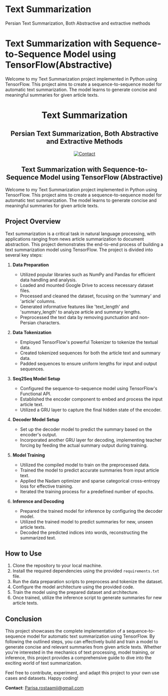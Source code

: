 # Text Summarization
Persian Text Summarization, Both Abstractive and extractive methods

# Text Summarization with Sequence-to-Sequence Model using TensorFlow(Abstractive)


Welcome to my Text Summarization project implemented in Python using TensorFlow. This project aims to create a sequence-to-sequence model for automatic text summarization. The model learns to generate concise and meaningful summaries for given article texts. 
<h1 align="center">
  Text Summarization
</h1>

<h2 align="center">Persian Text Summarization, Both Abstractive and Extractive Methods</h2>

<div align="center">

[![Contact](https://img.shields.io/badge/contact-Parisa.rostaamii%40gmail.com-yellow.svg)](mailto:Parisa.rostaamii@gmail.com)

</div>

<h2 align="center">Text Summarization with Sequence-to-Sequence Model using TensorFlow (Abstractive)</h2>

Welcome to my Text Summarization project implemented in Python using TensorFlow. This project aims to create a sequence-to-sequence model for automatic text summarization. The model learns to generate concise and meaningful summaries for given article texts.

## Project Overview

Text summarization is a critical task in natural language processing, with applications ranging from news article summarization to document abstraction. This project demonstrates the end-to-end process of building a text summarization model using TensorFlow. The project is divided into several key steps:

1. **Data Preparation**
    - Utilized popular libraries such as NumPy and Pandas for efficient data handling and analysis.
    - Loaded and mounted Google Drive to access necessary dataset files.
    - Processed and cleaned the dataset, focusing on the 'summary' and 'article' columns.
    - Generated informative features like 'text_length' and 'summary_length' to analyze article and summary lengths.
    - Preprocessed the text data by removing punctuation and non-Persian characters.

2. **Data Tokenization**
    - Employed TensorFlow's powerful Tokenizer to tokenize the textual data.
    - Created tokenized sequences for both the article text and summary data.
    - Padded sequences to ensure uniform lengths for input and output sequences.

3. **Seq2Seq Model Setup**
    - Configured the sequence-to-sequence model using TensorFlow's Functional API.
    - Established the encoder component to embed and process the input article text.
    - Utilized a GRU layer to capture the final hidden state of the encoder.

4. **Decoder Model Setup**
    - Set up the decoder model to predict the summary based on the encoder's output.
    - Incorporated another GRU layer for decoding, implementing teacher forcing by feeding the actual summary output during training.

5. **Model Training**
    - Utilized the compiled model to train on the preprocessed data.
    - Trained the model to predict accurate summaries from input article text.
    - Applied the Nadam optimizer and sparse categorical cross-entropy loss for effective training.
    - Iterated the training process for a predefined number of epochs.

6. **Inference and Decoding**
    - Prepared the trained model for inference by configuring the decoder model.
    - Utilized the trained model to predict summaries for new, unseen article texts.
    - Decoded the predicted indices into words, reconstructing the summarized text.

## How to Use

1. Clone the repository to your local machine.
2. Install the required dependencies using the provided `requirements.txt` file.
3. Run the data preparation scripts to preprocess and tokenize the dataset.
4. Configure the model architecture using the provided code.
5. Train the model using the prepared dataset and architecture.
6. Once trained, utilize the inference script to generate summaries for new article texts.

## Conclusion

This project showcases the complete implementation of a sequence-to-sequence model for automatic text summarization using TensorFlow. By following the outlined steps, you can effectively build and train a model to generate concise and relevant summaries from given article texts. Whether you're interested in the mechanics of text processing, model training, or inference, this project provides a comprehensive guide to dive into the exciting world of text summarization.

Feel free to contribute, experiment, and adapt this project to your own use cases and datasets. Happy coding!

**Contact**: [Parisa.rostaamii@gmail.com](mailto:Parisa.rostaamii@gmail.com)


